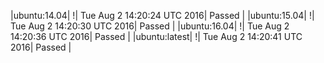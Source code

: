 |ubuntu:14.04| \![](https://cdn.rawgit.com/Neilpang/letest/master/status/ubuntu-14.04.svg?1470147624)| Tue Aug  2 14:20:24 UTC 2016| Passed |
|ubuntu:15.04| \![](https://cdn.rawgit.com/Neilpang/letest/master/status/ubuntu-15.04.svg?1470147630)| Tue Aug  2 14:20:30 UTC 2016| Passed |
|ubuntu:16.04| \![](https://cdn.rawgit.com/Neilpang/letest/master/status/ubuntu-16.04.svg?1470147636)| Tue Aug  2 14:20:36 UTC 2016| Passed |
|ubuntu:latest| \![](https://cdn.rawgit.com/Neilpang/letest/master/status/ubuntu-latest.svg?1470147641)| Tue Aug  2 14:20:41 UTC 2016| Passed |
